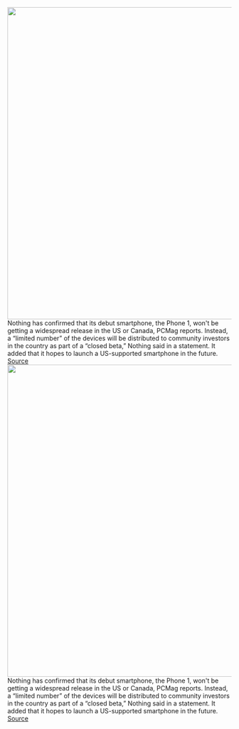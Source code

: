 <img src='https://cdn.vox-cdn.com/thumbor/mkI8ZyrP0LOacPamRmS0DUMb5NI=/0x0:6222x4150/1200x800/filters:focal(2614x1578:3608x2572)/cdn.vox-cdn.com/uploads/chorus_image/image/71002925/BASEL__SWITZERLAND___JUNE_15__The_Nothing_phone__1__at_Art_Basel_2022_on_June_15__2022_in_Basel__Switzerland.__Photo_by_Sanjeev_Velmurugan_Getty_Images_for_Nothing_.0.jpg' width='700px' /><br/>
Nothing has confirmed that its debut smartphone, the Phone 1, won't be getting a widespread release in the US or Canada, PCMag reports. Instead, a “limited number” of the devices will be distributed to community investors in the country as part of a “closed beta,” Nothing said in a statement. It added that it hopes to launch a US-supported smartphone in the future.
<a href='https://www.theverge.com/2022/6/22/23178221/nothings-phone-1-usa-release-date'> Source <a/><img src='https://cdn.vox-cdn.com/thumbor/mkI8ZyrP0LOacPamRmS0DUMb5NI=/0x0:6222x4150/1200x800/filters:focal(2614x1578:3608x2572)/cdn.vox-cdn.com/uploads/chorus_image/image/71002925/BASEL__SWITZERLAND___JUNE_15__The_Nothing_phone__1__at_Art_Basel_2022_on_June_15__2022_in_Basel__Switzerland.__Photo_by_Sanjeev_Velmurugan_Getty_Images_for_Nothing_.0.jpg' width='700px' /><br/>
Nothing has confirmed that its debut smartphone, the Phone 1, won't be getting a widespread release in the US or Canada, PCMag reports. Instead, a “limited number” of the devices will be distributed to community investors in the country as part of a “closed beta,” Nothing said in a statement. It added that it hopes to launch a US-supported smartphone in the future.
<a href='https://www.theverge.com/2022/6/22/23178221/nothings-phone-1-usa-release-date'> Source <a/>
